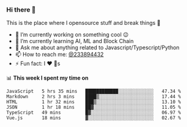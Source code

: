 ### Hi there 👋

<!--
**a233894432/a233894432** is a ✨ _special_ ✨ repository because its `README.md` (this file) appears on your GitHub profile.

Here are some ideas to get you started:

- 🔭 I’m currently working on ...
- 🌱 I’m currently learning ...
- 👯 I’m looking to collaborate on ...
- 🤔 I’m looking for help with ...
- 💬 Ask me about ...
- 📫 How to reach me: ...
- 😄 Pronouns: ...
- ⚡ Fun fact: ...
-->
 
 
This is the place where I opensource stuff and break things :rofl:

- 🔭 I’m currently working on something cool :wink:
- 🌱 I’m currently learning AI, ML and Block Chain
- 💬 Ask me about anything related to Javascript/Typescript/Python
- 📫 How to reach me: [@233894432](https://twitter.com/233894432)
- ⚡ Fun fact: I :heart: :dog:s

📊 **This week I spent my time on**
<!--START_SECTION:waka-->

```text
JavaScript   5 hrs 35 mins   ████████████░░░░░░░░░░░░░   47.34 %
Markdown     2 hrs 3 mins    ████▒░░░░░░░░░░░░░░░░░░░░   17.44 %
HTML         1 hr 32 mins    ███▒░░░░░░░░░░░░░░░░░░░░░   13.10 %
JSON         1 hr 18 mins    ██▓░░░░░░░░░░░░░░░░░░░░░░   11.05 %
TypeScript   49 mins         █▓░░░░░░░░░░░░░░░░░░░░░░░   06.97 %
Vue.js       18 mins         ▓░░░░░░░░░░░░░░░░░░░░░░░░   02.67 %
```

<!--END_SECTION:waka-->
